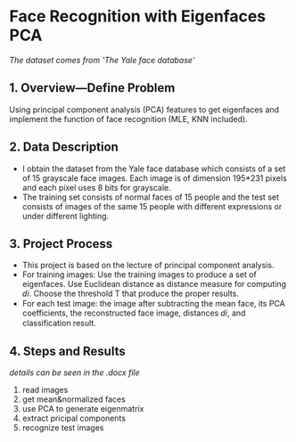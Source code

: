 # Face Recognition with Eigenfaces PCA   
_The dataset comes from 'The Yale face database'_   
## 1.	Overview—Define Problem  
Using principal component analysis (PCA) features to get eigenfaces and implement the function of face recognition (MLE, KNN included).   
## 2.	Data Description  
- I obtain the dataset from the Yale face database which consists of a set of 15 grayscale face images. Each image is of dimension 195*231 pixels and each pixel uses 8 bits for grayscale.  
- The training set consists of normal faces of 15 people and the test set consists of images of the same 15 people with different expressions or under different lighting.  
## 3.	Project Process  
- This project is based on the lecture of principal component analysis.  
- For training images: Use the training images to produce a set of eigenfaces. Use Euclidean distance as distance measure for computing 𝑑𝑖. Choose the threshold T that produce the proper results.  
- For each test image: the image after subtracting the mean face, its PCA coefficients, the reconstructed face image, distances 𝑑𝑖, and classification result.  
## 4.	Steps and Results
_details can be seen in the .docx file_
  1) read images  
  2) get mean&normalized faces  
  3) use PCA to generate eigenmatrix  
  4) extract pricipal components  
  5) recognize test images  
